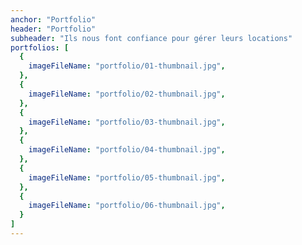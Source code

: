 ```yaml
---
anchor: "Portfolio"
header: "Portfolio"
subheader: "Ils nous font confiance pour gérer leurs locations"
portfolios: [
  {
    imageFileName: "portfolio/01-thumbnail.jpg",
  },
  {
    imageFileName: "portfolio/02-thumbnail.jpg",
  },
  {
    imageFileName: "portfolio/03-thumbnail.jpg",
  },
  {
    imageFileName: "portfolio/04-thumbnail.jpg",
  },
  {
    imageFileName: "portfolio/05-thumbnail.jpg",
  },
  {
    imageFileName: "portfolio/06-thumbnail.jpg",
  }
]
---
```


